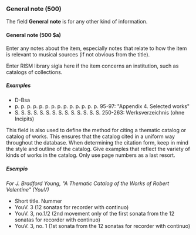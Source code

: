 ### General note (500)

The field **General note** is for any other kind of information.

#### General note (500 $a)

Enter any notes about the item, especially notes that relate to how the item is relevant to musical sources (if not obvious from the title).

Enter RISM library sigla here if the item concerns an institution, such as catalogs of collections.


##### Examples

- D-Bsa
- p. p. p. p. p. p. p. p. p. p. p. p. p. p. 95-97: "Appendix 4. Selected works"
- S. S. S. S. S. S. S. S. S. S. S. S. S. S. 250-263: Werksverzeichnis (ohne Incipits)

This field is also used to define the method for citing a thematic catalog or catalog of works. This ensures that the catalog cited in a uniform way throughout the database. When determining the citation form, keep in mind the style and outline of the catalog. Give examples that reflect the variety of kinds of works in the catalog. Only use page numbers as a last resort.

##### Esempio
_For J. Bradford Young, "A Thematic Catalog of the Works of Robert Valentine" (YouV)_
- Short title. Nummer
- YouV. 3 (12 sonatas for recorder with continuo)
- YouV. 3, no.1/2 (2nd movement only of the first sonata from the 12 sonatas for recorder with continuo)
- YouV. 3, no. 1 (1st sonata from the 12 sonatas for recorder with continuo)
